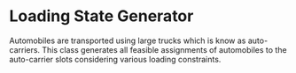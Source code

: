 # Loading State Generator
Automobiles are transported using large trucks which is know as auto-carriers. 
This class generates all feasible assignments of automobiles to the auto-carrier slots considering various loading constraints.
